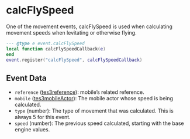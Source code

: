 # calcFlySpeed

One of the movement events, calcFlySpeed is used when calculating movement speeds when levitating or otherwise flying.

```lua
--- @type e event.calcFlySpeed
local function calcFlySpeedCallback(e)
end
event.register("calcFlySpeed", calcFlySpeedCallback)
```

## Event Data

* `reference` ([tes3reference](../../types/tes3reference)): mobile’s related reference.
* `mobile` ([tes3mobileActor](../../types/tes3mobileActor)): The mobile actor whose speed is being calculated.
* `type` (number): The type of movement that was calculated. This is always 5 for this event.
* `speed` (number): The previous speed calculated, starting with the base engine values.

